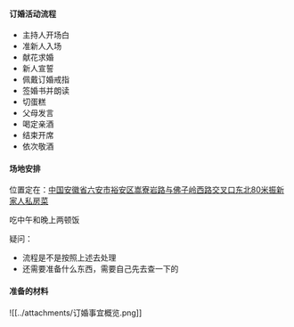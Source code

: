 
#### 订婚活动流程

- 主持人开场白 
- 准新人入场
- 献花求婚
- 新人宣誓
- 佩戴订婚戒指
- 签婚书并朗读
- 切蛋糕
- 父母发言
- 喝定亲酒
- 结束开席
- 依次敬酒

#### 场地安排

位置定在：[中国安徽省六安市裕安区嵩寮岩路与佛子岭西路交叉口东北80米振新家人私房菜](https://m.amap.com/search/mapview/__p=B0FFJJA30U,31.730195,116.468145,%E8%A1%97%E7%94%B5(%E6%8C%AF%E6%96%B0%E5%AE%B6%E4%BA%BA%E7%A7%81%E6%88%BF%E8%8F%9C),%E5%B5%A9%E5%AF%AE%E5%B2%A9%E8%B7%AF%E4%B8%8E%E4%BD%9B%E5%AD%90%E5%B2%AD%E8%A5%BF%E8%B7%AF%E4%BA%A4%E5%8F%89%E5%8F%A3%E4%B8%9C%E5%8C%9780%E7%B1%B3&src=app_share&callnative=1&callapp=0&userRelationToken=3d23a837731b11ed91fd00163e1993fc1&poiid=B0FFJJA30U)

吃中午和晚上两顿饭

疑问：
- 流程是不是按照上述去处理
- 还需要准备什么东西，需要自己先去查一下的


#### 准备的材料
![[../attachments/订婚事宜概览.png]]

